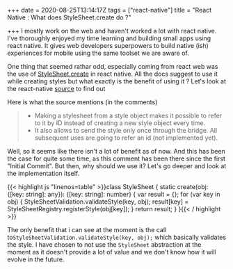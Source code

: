 +++
date = 2020-08-25T13:14:17Z
tags = ["react-native"]
title = "React Native : What does StyleSheet.create do ?"

+++
I mostly work on the web and haven't worked a lot with react native. I've thoroughly enjoyed my time learning and building small apps using react native. It gives web developers superpowers to build native (ish) experiences for mobile using the same toolset we are aware of.

One thing that seemed rathar odd, especially coming from react web was the use of [StyleSheet.create](https://reactnative.dev/docs/stylesheet#create) in react native. All the docs suggest to use it while creating styles but what exactly is the benefit of using it ? Let's look at the react-native [source](https://github.com/facebook/react-native/blob/0.5-stable/Libraries/StyleSheet/StyleSheet.js) to find out

Here is what the source mentions (in the comments)

> - Making a stylesheet from a style object makes it possible to refer to it by ID instead of creating a new style object every time.
> -  It also allows to send the style only once through the bridge. All subsequent uses are going to refer an id (not implemented yet).

Well, so it seems like there isn't a lot of benefit as of now. And this has been the case for quite some time, as this comment has been there since the first "Initial Commit".
But then, why should we use it? Let's go deeper and look at the implementation itself.

{{< highlight js "linenos=table" >}}class StyleSheet {
  static create(obj: {[key: string]: any}): {[key: string]: number} {
    var result = {};
    for (var key in obj) {
      StyleSheetValidation.validateStyle(key, obj);
      result[key] = StyleSheetRegistry.registerStyle(obj[key]);
    }
    return result;
  }
}{{< / highlight >}}

The only benefit that i can see at the moment is the call to`StyleSheetValidation.validateStyle(key, obj);` which basically validates the style. I have chosen to not use the `StyleSheet` abstraction at the moment as it doesn't provide a lot of value and we don't know how it will evolve in the future.